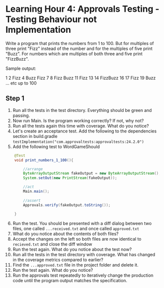 # Learning Hour 4: Approvals Testing - Testing Behaviour not Implementation

Write a program that prints the numbers from 1 to 100. But for multiples of three print "Fizz" instead of the number and for the multiples of five print "Buzz". For numbers which are multiples of both three and five print "FizzBuzz".

Sample output:

1
2
Fizz
4
Buzz
Fizz
7
8
Fizz
Buzz
11
Fizz
13
14
FizzBuzz
16
17
Fizz
19
Buzz
... etc up to 100


## Step 1

1.  Run all the tests in the test directory.  Everything should be green and passing.
2.  Now run Main.  Is the program working correctly?  If not, why not?
3.  Run all the tests again this time with coverage.  What do you notice?
4.  Let's create an acceptance test.  Add the following to the dependencies section in build.gradle
```testImplementation("com.approvaltests:approvaltests:24.2.0")```
5.  Add the following test to WordGameShould 
```java
    @Test
    void print_numbers_1_100(){

        //arrange
        ByteArrayOutputStream fakeOutput = new ByteArrayOutputStream();
        System.setOut(new PrintStream(fakeOutput));

        //act
        Main.main();
        
        //assert
        Approvals.verify(fakeOutput.toString());
        
    }
```
6.  Run the test.  You should be presented with a diff dialog between two files, one called `...received.txt` and once called `approved.txt`
7.  What do you notice about the contents of both files?
8. Accept the changes on the left so both files are now identical to `recieved.txt` and close the diff window
9. Run the test again.  What do you notice about the test now?
10. Run all the tests in the test directory with coverage.  What has changed in the coverage metrics compared to earlier?
10. Find the `...approved.txt` file in the project folder and delete it.
11. Run the test again.  What do you notice?
12. Run the approvals test repeatedly to iteratively change the production code until the program output matches the specification.
